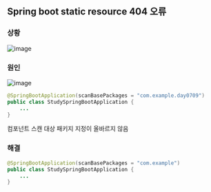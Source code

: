 ## Spring boot static resource 404 오류

### 상황

![image](https://github.com/user-attachments/assets/e415be87-b93e-4bac-9949-e45b1c3a4eff)

### 원인

![image](https://github.com/user-attachments/assets/1e1ce777-66e4-4edc-bc05-8bbe80cbeaa6)

```java
@SpringBootApplication(scanBasePackages = "com.example.day0709")
public class StudySpringBootApplication {
    ...
}
```
컴포넌트 스캔 대상 패키지 지정이 올바르지 않음 

### 해결
```java
@SpringBootApplication(scanBasePackages = "com.example")
public class StudySpringBootApplication {
    ...
}
```
